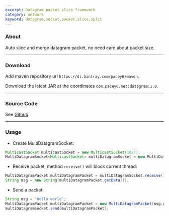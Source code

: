 ```yaml
---
excerpt: Datagram packet slice framework
category: network
keyword: datagram,socket,packet,slice,split
---
```


### About

Auto slice and merge datagram packet, no need care about packet size.

---

### Download

Add maven repository url `https://dl.bintray.com/pacey6/maven`.

Download the latest JAR at the coordinates `com.pacey6.net:datagram:1.0`.

---

### Source Code

See [Github](https://github.com/Pacey6/Datagram).

---

### Usage

* Create MultiDatagramSocket:

```java
MulticastSocket multicastSocket = new MulticastSocket(1027);
MultiDatagramSocket<MulticastSocket> multiDatagramSocket = new MultiDatagramSocket<>(multicastSocket);
```

* Receive packet, method `receive()` will block current thread:

```java
MultiDatagramPacket multiDatagramPacket = multiDatagramSocket.receive();
String msg = new String(multiDatagramPacket.getData());
```

* Send a packet:

```java
String msg = "Hello world";
MultiDatagramPacket multiDatagramPacket = new MultiDatagramPacket(msg.getBytes(), InetAddress.getLocalHost(), 1027);
multiDatagramSocket.send(multiDatagramPacket);
```

